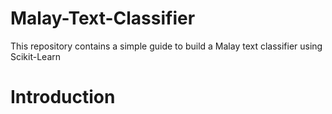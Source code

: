 # Malay-Text-Classifier
This repository contains a simple guide to build a Malay text classifier using Scikit-Learn

# Introduction

